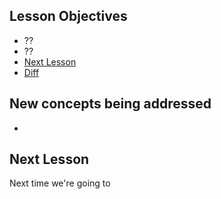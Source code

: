 ## Lesson Objectives

* ??
* ??
* [Next Lesson](#next-lesson)
* [Diff](https://github.com/lathonez/wangka/compare/lesson-eight...lesson-nine)

## New concepts being addressed

*

## Next Lesson

Next time we're going to


